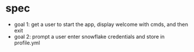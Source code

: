 # spec

* goal 1: get a user to start the app, display welcome with cmds, and then exit
* goal 2: prompt a user enter snowflake credentials and store in profile.yml

